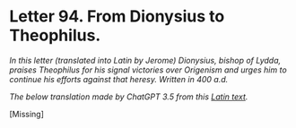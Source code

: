 <h1>Letter 94. From Dionysius to Theophilus.</h1>

<p><i>In this letter (translated into Latin by Jerome) Dionysius, bishop of Lydda, praises Theophilus for his signal victories over Origenism and urges him to continue his efforts against that heresy. Written in 400 a.d.

The below translation made by ChatGPT 3.5 from this <a href='https://catholiclibrary.org/library/view?docId=Fathers-OR/PL.022.html;chunk.id=00000293'>Latin text</a>.</i></p>

[Missing]